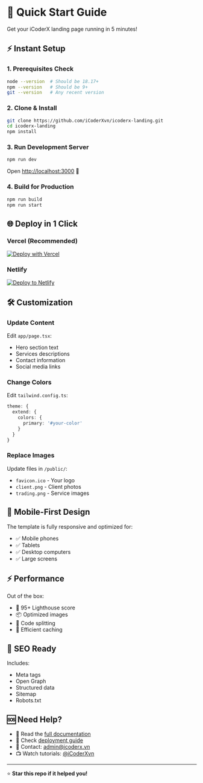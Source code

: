 # 🚀 Quick Start Guide

Get your iCoderX landing page running in 5 minutes!

## ⚡ Instant Setup

### 1. Prerequisites Check
```bash
node --version  # Should be 18.17+
npm --version   # Should be 9+
git --version   # Any recent version
```

### 2. Clone & Install
```bash
git clone https://github.com/iCoderXvn/icoderx-landing.git
cd icoderx-landing
npm install
```

### 3. Run Development Server
```bash
npm run dev
```
Open [http://localhost:3000](http://localhost:3000) 🎉

### 4. Build for Production
```bash
npm run build
npm run start
```

## 🌐 Deploy in 1 Click

### Vercel (Recommended)
[![Deploy with Vercel](https://vercel.com/button)](https://vercel.com/new/clone?repository-url=https://github.com/iCoderXvn/icoderx-landing)

### Netlify
[![Deploy to Netlify](https://www.netlify.com/img/deploy/button.svg)](https://app.netlify.com/start/deploy?repository=https://github.com/iCoderXvn/icoderx-landing)

## 🛠 Customization

### Update Content
Edit `app/page.tsx`:
- Hero section text
- Services descriptions
- Contact information
- Social media links

### Change Colors
Edit `tailwind.config.ts`:
```typescript
theme: {
  extend: {
    colors: {
      primary: '#your-color'
    }
  }
}
```

### Replace Images
Update files in `/public/`:
- `favicon.ico` - Your logo
- `client.png` - Client photos
- `trading.png` - Service images

## 📱 Mobile-First Design

The template is fully responsive and optimized for:
- ✅ Mobile phones
- ✅ Tablets  
- ✅ Desktop computers
- ✅ Large screens

## ⚡ Performance

Out of the box:
- 🚀 95+ Lighthouse score
- 📦 Optimized images
- 🔄 Code splitting
- 💾 Efficient caching

## 🎯 SEO Ready

Includes:
- Meta tags
- Open Graph
- Structured data
- Sitemap
- Robots.txt

## 🆘 Need Help?

- 📖 Read the [full documentation](./README.md)
- 🚀 Check [deployment guide](./DEPLOYMENT.md)
- 💬 Contact: admin@icoderx.vn
- 📺 Watch tutorials: [@iCoderXvn](https://youtube.com/@iCoderXvn)

---
⭐ **Star this repo if it helped you!**
